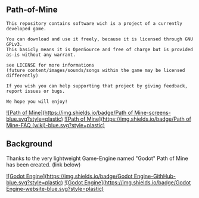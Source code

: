## Path-of-Mine
```
This repository contains software wich is a project of a currently developed game.
	
You can download and use it freely, because it is licensed through GNU GPLv3.
This basicly means it is OpenSource and free of charge but is provided as-is without any warrant.

see LICENSE for more informations
(future content/images/sounds/songs within the game may be licensed differently)

If you wish you can help supporting that project by giving feedback, report issues or bugs.

We hope you will enjoy!
```
[![Path of Mine](https://img.shields.io/badge/Path of Mine-screens-blue.svg?style=plastic)](https://www.dropbox.com/sh/rvro5c28kmyz8eq/AAA-0GF4GTXsnscPkOSWjWN1a)
[![Path of Mine](https://img.shields.io/badge/Path of Mine-FAQ (wiki)-blue.svg?style=plastic)](https://github.com/ThinkOutsideTheCubicle/Path-of-Mine/wiki/Frequently-Asked-Questions-(FAQ))

## Background
Thanks to the very lightweight Game-Engine named "Godot" Path of Mine has been created. (link below)

[![Godot Engine](https://img.shields.io/badge/Godot Engine-GithHub-blue.svg?style=plastic)](https://github.com/godotengine)
[![Godot Engine](https://img.shields.io/badge/Godot Engine-website-blue.svg?style=plastic)](http://www.godotengine.org/)
